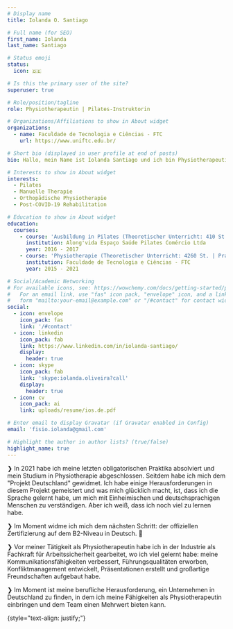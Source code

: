 ```yaml
---
# Display name
title: Iolanda O. Santiago

# Full name (for SEO)
first_name: Iolanda
last_name: Santiago

# Status emoji
status:
  icon: 🇩🇪

# Is this the primary user of the site?
superuser: true

# Role/position/tagline
role: Physiotherapeutin | Pilates-Instruktorin

# Organizations/Affiliations to show in About widget
organizations:
  - name: Faculdade de Tecnologia e Ciências - FTC
    url: https://www.uniftc.edu.br/

# Short bio (displayed in user profile at end of posts)
bio: Hallo, mein Name ist Iolanda Santiago und ich bin Physiotherapeutin von Beruf. 👋

# Interests to show in About widget
interests:
  - Pilates
  - Manuelle Therapie
  - Orthopädische Physiotherapie
  - Post-COVID-19 Rehabilitation

# Education to show in About widget
education:
  courses: 
    - course: 'Ausbildung in Pilates (Theoretischer Unterricht: 410 St. | Praktischer: 300 St.)'
      institution: Along'vida Espaço Saúde Pilates Comércio Ltda
      year: 2016 - 2017
    - course: 'Physiotherapie (Theoretischer Unterricht: 4260 St. | Praktischer: 1620 St.)'
      institution: Faculdade de Tecnologia e Ciências - FTC
      year: 2015 - 2021

# Social/Academic Networking
# For available icons, see: https://wowchemy.com/docs/getting-started/page-builder/#icons
#   For an email link, use "fas" icon pack, "envelope" icon, and a link in the
#   form "mailto:your-email@example.com" or "/#contact" for contact widget.
social:
  - icon: envelope
    icon_pack: fas
    link: '/#contact'
  - icon: linkedin
    icon_pack: fab
    link: https://www.linkedin.com/in/iolanda-santiago/
    display:
      header: true
  - icon: skype
    icon_pack: fab
    link: 'skype:iolanda.oliveira?call'
    display:
      header: true
  - icon: cv
    icon_pack: ai
    link: uploads/resume/ios.de.pdf

# Enter email to display Gravatar (if Gravatar enabled in Config)
email: 'fisio.iolanda@gmail.com'

# Highlight the author in author lists? (true/false)
highlight_name: true
---
```


❯ In 2021 habe ich meine letzten obligatorischen Praktika absolviert und mein Studium in Physiotherapie abgeschlossen. Seitdem habe ich mich dem "Projekt Deutschland" gewidmet. Ich habe einige Herausforderungen in diesem Projekt gemeistert und was mich glücklich macht, ist, dass ich die Sprache gelernt habe, um mich mit Einheimischen und deutschsprachigen Menschen zu verständigen. Aber ich weiß, dass ich noch viel zu lernen habe.

❯ Im Moment widme ich mich dem nächsten Schritt: der offiziellen Zertifizierung auf dem B2-Niveau in Deutsch. 🚀

❯ Vor meiner Tätigkeit als Physiotherapeutin habe ich in der Industrie als Fachkraft für Arbeitssicherheit gearbeitet, wo ich viel gelernt habe: meine Kommunikationsfähigkeiten verbessert, Führungsqualitäten erworben, Konfliktmanagement entwickelt, Präsentationen erstellt und großartige Freundschaften aufgebaut habe.

❯ Im Moment ist meine berufliche Herausforderung, ein Unternehmen in Deutschland zu finden, in dem ich meine Fähigkeiten als Physiotherapeutin einbringen und dem Team einen Mehrwert bieten kann.

{style="text-align: justify;"}
